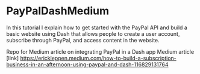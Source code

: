 # PayPalDashMedium

In this tutorial I explain how to get started with the PayPal API and build a basic website using Dash that allows people to create a user account, subscribe through PayPal, and access content in the website.

Repo for Medium article on integrating PayPal in a Dash app
Medium article [link] https://erickleppen.medium.com/how-to-build-a-subscription-business-in-an-afternoon-using-paypal-and-dash-116829131764
